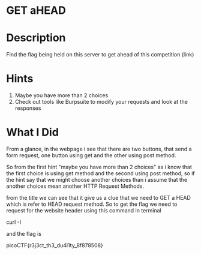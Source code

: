 # GET aHEAD

# Description
Find the flag being held on this server to get ahead of
this competition (link)

# Hints
1. Maybe you have more than 2 choices
2. Check out tools like Burpsuite to modify your
requests and look at the responses

# What I Did
From a glance, in the webpage i see that there are two buttons, that send
a form request, one button using get and the other using post method.

So from the first hint "maybe you have more than 2 choices" as i know that
the first choice is using get method and the second using post method, so
if the hint say that we might choose another choices than i assume that 
the another choices mean another HTTP Request Methods.

from the title we can see that it give us a clue that we need to GET a HEAD
which is refer to HEAD request method. So to get the flag we need to 
request for the website header using this command in terminal 


curl -I <link>


and the flag is 

picoCTF{r3j3ct_th3_du4l1ty_8f878508}


